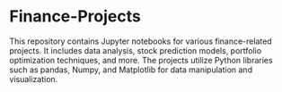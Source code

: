 # Finance-Projects
This repository contains Jupyter notebooks for various finance-related projects. It includes data analysis, stock prediction models, portfolio optimization techniques, and more. The projects utilize Python libraries such as pandas, Numpy, and Matplotlib for data manipulation and visualization.
